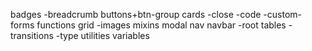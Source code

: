 badges
-breadcrumb
buttons+btn-group
cards
-close
-code
-custom-forms
functions
grid
-images
mixins
modal
nav
navbar
-root
tables
-transitions
-type
utilities
variables